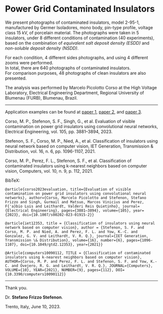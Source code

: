 # Power Grid Contaminated Insulators

We present photographs of contaminated insulators, model 2-95-1, manufactured by Germer Isoladores, mono body, pin-type profile, voltage class 15 kV, of porcelain material.
The photographs were taken in 5 insulators, under 8 different conditions of contamination (40 experiments), based on the combination of *equivalent salt deposit density (ESDD)* and *non-soluble deposit density (NSDD)*.   
  
For each condition, 4 different sides photographs, and using 4 different zooms were performed.  
In total, there are 640 photographs of contaminated insulators.  
For comparison purposes, 48 photographs of clean insulators are also presented.

The analysis was performed by Marcelo Picolotto Corso at the High Voltage Laboratory, Electrical Engineering Department, Regional University of Blumenau (FURB), Blumenau, Brazil. 

---

Application examples can be found at [paper 1](https://doi.org/10.1007/s00202-023-01915-2), [paper 2](https://doi.org/10.3390/computers10090112), and [paper 3](https://doi.org/10.1049/gtd2.12353).

Corso, M. P., Stefenon, S. F., Singh, G., et al. Evaluation of visible contamination on power grid insulators using convolutional neural networks, Electrical Engineering, vol. 105, pp. 3881–3894, 2023. 

Stefenon, S. F., Corso, M. P., Nied, A., et al. Classification of insulators using neural network based on computer vision, IET Generation, Transmission & Distribution, vol. 16, n. 6, pp. 1096-1107, 2021.

Corso, M. P., Perez, F. L., Stefenon, S. F., et al. Classification of contaminated insulators using k-nearest neighbors based on computer vision, Computers, vol. 10, n. 9, p. 112, 2021.

BibTeX:

`@article{corso2023evaluation, title={Evaluation of visible contamination on power grid insulators using convolutional neural networks}, author={Corso, Marcelo Picolotto and Stefenon, Stefano Frizzo and Singh, Gurmail and Matsuo, Marcos Vinicius and Perez, F{'a}bio Luis and Leithardt, Valderi Reis Quietinho}, journal={Electrical Engineering}, pages={3881–3894}, volume={105}, year={2023}, doi={10.1007/s00202-023-01915-2}}`

`@article{iet12353, title = {Classification of insulators using neural network based on computer vision}, author = {Stefenon, S. F. and Corso, M. P. and Nied, A. and Perez, F. L. and Yow, K.-C. and Gonzalez, G. V. and Leithardt, V. R. Q.}, journal={IET Generation, Transmission \& Distribution}, volume={16}, number={6}, pages={1096-1107}, doi={10.1049/gtd2.12353}, year={2021}}`

`@Article{computers10090112, TITLE = {Classification of contaminated insulators using k-nearest neighbors based on computer vision}, AUTHOR={Corso, M. P. and Perez, F. L. and Stefenon, S. F. and Yow, K.-C. and Ovejero, R. G. and Leithardt, V. R. Q.}, JOURNAL={Computers}, VOLUME={10}, YEAR={2021}, NUMBER={9}, pages={112}, DOI={10.3390/computers10090112}}`

---
Thank you.

Dr. **Stefano Frizzo Stefenon**.

Trento, Italy, June 10, 2023.
